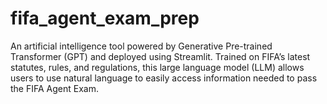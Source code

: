 # fifa_agent_exam_prep
An artificial intelligence tool powered by Generative Pre-trained Transformer (GPT) and deployed using Streamlit. Trained on FIFA’s latest statutes, rules, and regulations, this large language model (LLM) allows users to use natural language to easily access information needed to pass the FIFA Agent Exam.
